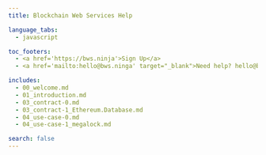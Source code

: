 ```yaml
---
title: Blockchain Web Services Help

language_tabs:
  - javascript

toc_footers:
  - <a href='https://bws.ninja'>Sign Up</a>
  - <a href='mailto:hello@bws.ninga' target="_blank">Need help? hello@bws.ninja</a>

includes:
  - 00_welcome.md
  - 01_introduction.md
  - 03_contract-0.md
  - 03_contract-1_Ethereum.Database.md
  - 04_use-case-0.md
  - 04_use-case-1_megalock.md

search: false
---
```


